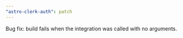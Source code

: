 ```yaml
---
"astro-clerk-auth": patch
---
```


Bug fix: build fails when the integration was called with no arguments.
